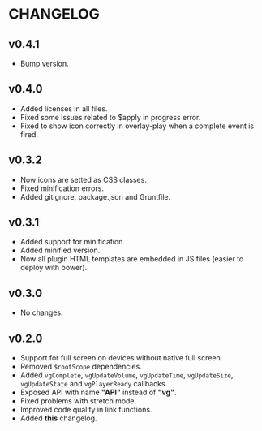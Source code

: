 CHANGELOG
================
## v0.4.1
* Bump version.

## v0.4.0
* Added licenses in all files.
* Fixed some issues related to $apply in progress error.
* Fixed to show icon correctly in overlay-play when a complete event is fired.

## v0.3.2
* Now icons are setted as CSS classes.
* Fixed minification errors.
* Added gitignore, package.json and Gruntfile.

## v0.3.1
* Added support for minification.
* Added minified version.
* Now all plugin HTML templates are embedded in JS files (easier to deploy with bower).

## v0.3.0
* No changes.

## v0.2.0
* Support for full screen on devices without native full screen.
* Removed `$rootScope` dependencies.
* Added `vgComplete`, `vgUpdateVolume`, `vgUpdateTime`, `vgUpdateSize`, `vgUpdateState` and `vgPlayerReady` callbacks.
* Exposed API with name **"API"** instead of **"vg"**.
* Fixed problems with stretch mode.
* Improved code quality in link functions.
* Added **this** changelog.
